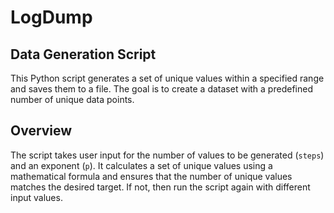 # LogDump

## Data Generation Script

This Python script generates a set of unique values within a specified range and saves them to a file. 
The goal is to create a dataset with a predefined number of unique data points.

## Overview

The script takes user input for the number of values to be generated (`steps`) and an exponent (`p`). It calculates a set of unique values using a mathematical formula and ensures that the number of unique values matches the desired target. If not, then run the script again with different input values.

